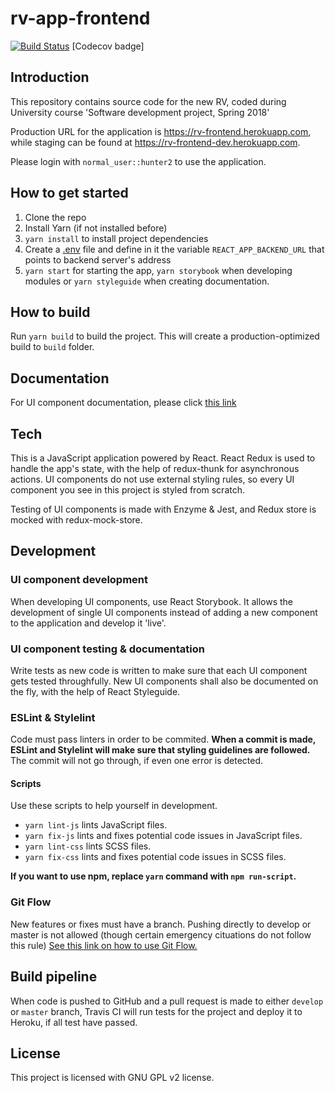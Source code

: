 # rv-app-frontend

[![Build Status](https://travis-ci.org/ohtu2018-rv/rv-app-frontend.svg?branch=develop)](https://travis-ci.org/ohtu2018-rv/rv-app-frontend) [Codecov badge]

## Introduction

This repository contains source code for the new RV, coded during University course 'Software development project, Spring 2018'

Production URL for the application is https://rv-frontend.herokuapp.com, while staging can be found at https://rv-frontend-dev.herokuapp.com.

Please login with ```normal_user::hunter2``` to use the application.


## How to get started

1. Clone the repo
2. Install Yarn (if not installed before)
3. `yarn install` to install project dependencies
4. Create a [.env](https://github.com/motdotla/dotenv) file and define in it the variable `REACT_APP_BACKEND_URL` that points to backend server's address
5. `yarn start` for starting the app, `yarn storybook` when developing modules or `yarn styleguide` when creating documentation.

## How to build

Run `yarn build` to build the project. This will create a production-optimized build to ```build``` folder.

## Documentation

For UI component documentation, please click [this link](http://htmlpreview.github.io/?https://github.com/ohtu2018-rv/rv-app-frontend/blob/develop/styleguide/index.html)

## Tech

This is a JavaScript application powered by React. React Redux is used to handle the app's state, with the help of redux-thunk for asynchronous actions. UI components do not use external styling rules, so every UI component you see in this project is styled from scratch.

Testing of UI components is made with Enzyme & Jest, and Redux store is mocked with redux-mock-store.

## Development

### UI component development

When developing UI components, use React Storybook. It allows the development of single UI components instead of adding a new component to the application and develop it 'live'.

### UI component testing & documentation

Write tests as new code is written to make sure that each UI component gets tested throughfully. New UI components shall also be documented on the fly, with the help of React Styleguide.

### ESLint & Stylelint

Code must pass linters in order to be commited. **When a commit is made, ESLint and Stylelint will make sure that styling guidelines are followed.** The commit will not go through, if even one error is detected.

#### Scripts

Use these scripts to help yourself in development.

- ```yarn lint-js``` lints JavaScript files.
- ```yarn fix-js``` lints and fixes potential code issues in JavaScript files.
- ```yarn lint-css``` lints SCSS files.
- ```yarn fix-css``` lints and fixes potential code issues in SCSS files.

**If you want to use npm, replace ```yarn``` command with ```npm run-script```.**

### Git Flow

New features or fixes must have a branch. Pushing directly to develop or master is not allowed (though certain emergency cituations do not follow this rule) [See this link on how to use Git Flow.](DEVELOPMENT.md)

## Build pipeline

When code is pushed to GitHub and a pull request is made to either ```develop``` or ```master``` branch, Travis CI will run tests for the project and deploy it to Heroku, if all test have passed.

## License

This project is licensed with GNU GPL v2 license.